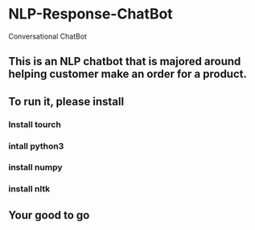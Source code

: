 # NLP-Response-ChatBot
Conversational ChatBot

## This is an NLP chatbot that is majored around helping customer make an order for a product.

## To run it, please install 

### Install tourch 

### intall python3

### install numpy

### install nltk

## Your good to go
